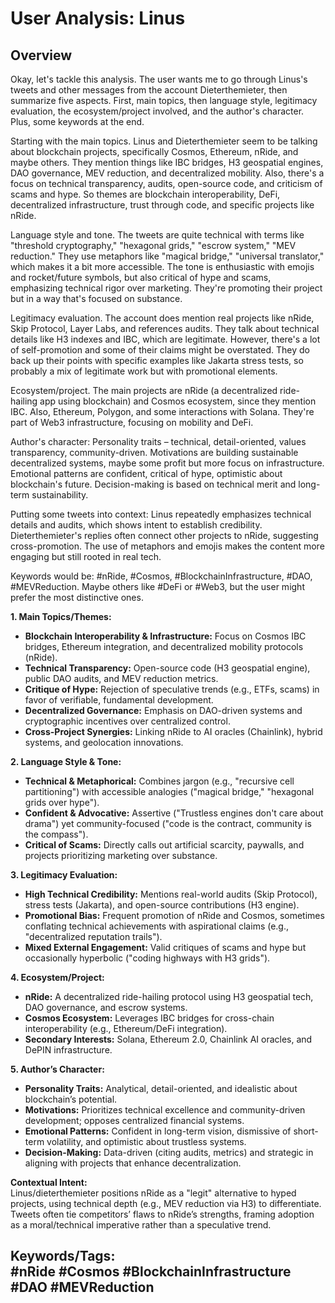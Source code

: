 # User Analysis: Linus

## Overview

<think>
Okay, let's tackle this analysis. The user wants me to go through Linus's tweets and other messages from the account Dieterthemieter, then summarize five aspects. First, main topics, then language style, legitimacy evaluation, the ecosystem/project involved, and the author's character. Plus, some keywords at the end.

Starting with the main topics. Linus and Dieterthemieter seem to be talking about blockchain projects, specifically Cosmos, Ethereum, nRide, and maybe others. They mention things like IBC bridges, H3 geospatial engines, DAO governance, MEV reduction, and decentralized mobility. Also, there's a focus on technical transparency, audits, open-source code, and criticism of scams and hype. So themes are blockchain interoperability, DeFi, decentralized infrastructure, trust through code, and specific projects like nRide.

Language style and tone. The tweets are quite technical with terms like "threshold cryptography," "hexagonal grids," "escrow system," "MEV reduction." They use metaphors like "magical bridge," "universal translator," which makes it a bit more accessible. The tone is enthusiastic with emojis and rocket/future symbols, but also critical of hype and scams, emphasizing technical rigor over marketing. They're promoting their project but in a way that's focused on substance.

Legitimacy evaluation. The account does mention real projects like nRide, Skip Protocol, Layer Labs, and references audits. They talk about technical details like H3 indexes and IBC, which are legitimate. However, there's a lot of self-promotion and some of their claims might be overstated. They do back up their points with specific examples like Jakarta stress tests, so probably a mix of legitimate work but with promotional elements.

Ecosystem/project. The main projects are nRide (a decentralized ride-hailing app using blockchain) and Cosmos ecosystem, since they mention IBC. Also, Ethereum, Polygon, and some interactions with Solana. They're part of Web3 infrastructure, focusing on mobility and DeFi.

Author's character: Personality traits – technical, detail-oriented, values transparency, community-driven. Motivations are building sustainable decentralized systems, maybe some profit but more focus on infrastructure. Emotional patterns are confident, critical of hype, optimistic about blockchain's future. Decision-making is based on technical merit and long-term sustainability.

Putting some tweets into context: Linus repeatedly emphasizes technical details and audits, which shows intent to establish credibility. Dieterthemieter's replies often connect other projects to nRide, suggesting cross-promotion. The use of metaphors and emojis makes the content more engaging but still rooted in real tech.

Keywords would be: #nRide, #Cosmos, #BlockchainInfrastructure, #DAO, #MEVReduction. Maybe others like #DeFi or #Web3, but the user might prefer the most distinctive ones.
</think>

**1. Main Topics/Themes:**  
- **Blockchain Interoperability & Infrastructure:** Focus on Cosmos IBC bridges, Ethereum integration, and decentralized mobility protocols (nRide).  
- **Technical Transparency:** Open-source code (H3 geospatial engine), public DAO audits, and MEV reduction metrics.  
- **Critique of Hype:** Rejection of speculative trends (e.g., ETFs, scams) in favor of verifiable, fundamental development.  
- **Decentralized Governance:** Emphasis on DAO-driven systems and cryptographic incentives over centralized control.  
- **Cross-Project Synergies:** Linking nRide to AI oracles (Chainlink), hybrid systems, and geolocation innovations.  

**2. Language Style & Tone:**  
- **Technical & Metaphorical:** Combines jargon (e.g., "recursive cell partitioning") with accessible analogies ("magical bridge," "hexagonal grids over hype").  
- **Confident & Advocative:** Assertive ("Trustless engines don't care about drama") yet community-focused ("code is the contract, community is the compass").  
- **Critical of Scams:** Directly calls out artificial scarcity, paywalls, and projects prioritizing marketing over substance.  

**3. Legitimacy Evaluation:**  
- **High Technical Credibility:** Mentions real-world audits (Skip Protocol), stress tests (Jakarta), and open-source contributions (H3 engine).  
- **Promotional Bias:** Frequent promotion of nRide and Cosmos, sometimes conflating technical achievements with aspirational claims (e.g., "decentralized reputation trails").  
- **Mixed External Engagement:** Valid critiques of scams and hype but occasionally hyperbolic ("coding highways with H3 grids").  

**4. Ecosystem/Project:**  
- **nRide:** A decentralized ride-hailing protocol using H3 geospatial tech, DAO governance, and escrow systems.  
- **Cosmos Ecosystem:** Leverages IBC bridges for cross-chain interoperability (e.g., Ethereum/DeFi integration).  
- **Secondary Interests:** Solana, Ethereum 2.0, Chainlink AI oracles, and DePIN infrastructure.  

**5. Author’s Character:**  
- **Personality Traits:** Analytical, detail-oriented, and idealistic about blockchain’s potential.  
- **Motivations:** Prioritizes technical excellence and community-driven development; opposes centralized financial systems.  
- **Emotional Patterns:** Confident in long-term vision, dismissive of short-term volatility, and optimistic about trustless systems.  
- **Decision-Making:** Data-driven (citing audits, metrics) and strategic in aligning with projects that enhance decentralization.  

**Contextual Intent:**  
Linus/dieterthemieter positions nRide as a "legit" alternative to hyped projects, using technical depth (e.g., MEV reduction via H3) to differentiate. Tweets often tie competitors’ flaws to nRide’s strengths, framing adoption as a moral/technical imperative rather than a speculative trend.  

**Keywords/Tags:**  
#nRide #Cosmos #BlockchainInfrastructure #DAO #MEVReduction
---
